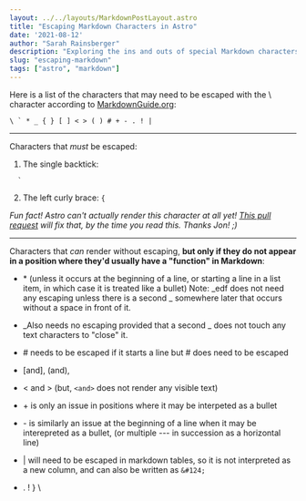 ```yaml
---
layout: ../../layouts/MarkdownPostLayout.astro
title: "Escaping Markdown Characters in Astro"
date: '2021-08-12'
author: "Sarah Rainsberger"
description: "Exploring the ins and outs of special Markdown characters in Astro"
slug: "escaping-markdown"
tags: ["astro", "markdown"]
---
```


Here is a list of the characters that may need to be escaped with the \ character according to [MarkdownGuide.org](https://www.markdownguide.org/):

```
\ ` * _ { } [ ] < > ( ) # + - . ! |
```
-----

Characters that _must_ be escaped:

1. The single backtick:

```
  `
```

2. The left curly brace: `{`

*Fun fact! Astro can't actually render this character at all yet! [This pull request](https://github.com/snowpackjs/astro/pull/1094) will fix that, by the time you read this. Thanks Jon! ;)*

----- 

Characters that _can_ render without escaping, **but only if they do not appear in a position where they'd usually have a "function" in Markdown**:

- \* (unless it occurs at the beginning of a line, or starting a line in a list item, in which case it is treated like a bullet) Note: _edf does not need any escaping unless there is a second _ somewhere later that occurs without a space in front of it.

- _Also needs no escaping provided that a second _ does not touch any text characters to "close" it.
- \# needs to be escaped if it starts a line but # does need to be escaped
- [and], (and),
- < and > (but, `<and>` does not render any visible text)
- \+ is only an issue in positions where it may be interpeted as a bullet
- \- is similarly an issue at the beginning of a line when it may be interepreted as a bullet, (or multiple --- in succession as a horizontal line)
- | will need to be escaped in markdown tables, so it is not interpreted as a new column, and can also be written as `&#124;`
- .  ! } \